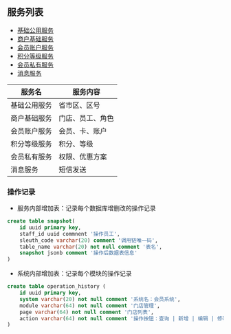 ## 服务列表


- [基础公用服务](./基础公用服务)
- [商户基础服务](./商户基础服务)
- [会员账户服务](./会员账户服务)
- [积分等级服务](./积分等级服务)
- [会员私有服务](./会员私有服务)
- [消息服务](./消息服务)

|  服务名    |  服务内容    |
| ---- | ---- |
|  基础公用服务    |  省市区、区号    |
|   商户基础服务   |   门店、员工、角色   |
|   会员账户服务   |  会员、卡、账户    |
|   积分等级服务   |  积分、等级    |
|   会员私有服务   |   权限、优惠方案   |
|   消息服务   |   短信发送   |


### 操作记录

- 服务内部增加表：记录每个数据库增删改的操作记录
```sql
create table snapshot(
    id uuid primary key,
    staff_id uuid commnent '操作员工',
    sleuth_code varchar(20) comment '调用链唯一码',
    table_name varchar(20) not null comment '表名',
    snapshot jsonb comment '操作后数据表信息' 
)
```

- 系统内部增加表：记录每个模块的操作记录
```sql
create table operation_history (
    id uuid primary key,
    system varchar(20) not null comment '系统名：会员系统',
    module varchar(64) not null comment '门店管理',
    page varchar(64) not null comment '门店列表',
    action varchar(64) not null comment '操作按钮：查询 | 新增 | 编辑 | 修改'
)
```